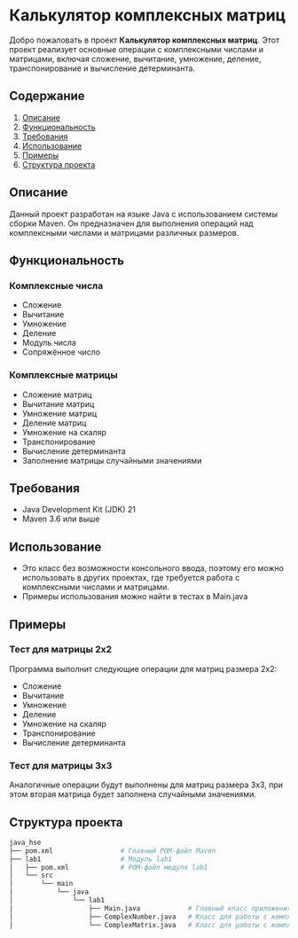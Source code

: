 # Калькулятор комплексных матриц

Добро пожаловать в проект **Калькулятор комплексных матриц**. Этот проект реализует основные операции с комплексными числами и матрицами, включая сложение, вычитание, умножение, деление, транспонирование и вычисление детерминанта.

## Содержание
1. [Описание](#описание)
2. [Функциональность](#функциональность)
3. [Требования](#требования)
4. [Использование](#использование)
5. [Примеры](#примеры)
6. [Структура проекта](#структура-проекта)

## Описание
Данный проект разработан на языке Java с использованием системы сборки Maven. Он предназначен для выполнения операций над комплексными числами и матрицами различных размеров.

## Функциональность

### Комплексные числа
- Сложение
- Вычитание
- Умножение
- Деление
- Модуль числа
- Сопряжённое число

### Комплексные матрицы
- Сложение матриц
- Вычитание матриц
- Умножение матриц
- Деление матриц
- Умножение на скаляр
- Транспонирование
- Вычисление детерминанта
- Заполнение матрицы случайными значениями

## Требования
- Java Development Kit (JDK) 21
- Maven 3.6 или выше

## Использование
- Это класс без возможности консольного ввода, поэтому его можно использовать в других проектах, где требуется работа с комплексными числами и матрицами.
- Примеры использования можно найти в тестах в Main.java

## Примеры
### Тест для матрицы 2x2
Программа выполнит следующие операции для матриц размера 2x2:
- Сложение
- Вычитание
- Умножение
- Деление
- Умножение на скаляр
- Транспонирование
- Вычисление детерминанта

### Тест для матрицы 3x3
Аналогичные операции будут выполнены для матриц размера 3x3, при этом вторая матрица будет заполнена случайными значениями.

## Структура проекта
```bash
java_hse
├── pom.xml                 # Главный POM-файл Maven
├── lab1                    # Модуль lab1
│   ├── pom.xml             # POM-файл модуля lab1
│   └── src
│       └── main
│           └── java
│               └── lab1
│                   ├── Main.java            # Главный класс приложения
│                   ├── ComplexNumber.java   # Класс для работы с комплексными числами
│                   └── ComplexMatrix.java   # Класс для работы с комплексными матрицами